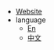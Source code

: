- <a href="https://snipaste.com" target="_blank">Website</a>
- <a>language</a>
  - [En](/)
  - [中文](/zh-cn)